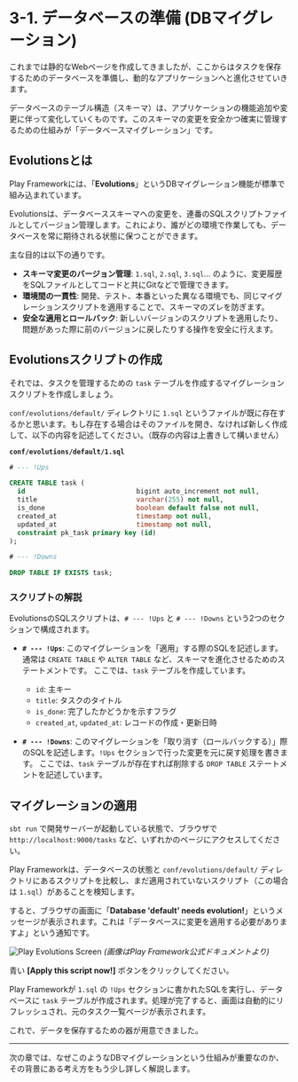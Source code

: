 # 3-1. データベースの準備 (DBマイグレーション)

これまでは静的なWebページを作成してきましたが、ここからはタスクを保存するためのデータベースを準備し、動的なアプリケーションへと進化させていきます。

データベースのテーブル構造（スキーマ）は、アプリケーションの機能追加や変更に伴って変化していくものです。このスキーマの変更を安全かつ確実に管理するための仕組みが「データベースマイグレーション」です。

## Evolutionsとは

Play Frameworkには、「**Evolutions**」というDBマイグレーション機能が標準で組み込まれています。

Evolutionsは、データベーススキーマへの変更を、連番のSQLスクリプトファイルとしてバージョン管理します。これにより、誰がどの環境で作業しても、データベースを常に期待される状態に保つことができます。

主な目的は以下の通りです。
- **スキーマ変更のバージョン管理**: `1.sql`, `2.sql`, `3.sql`... のように、変更履歴をSQLファイルとしてコードと共にGitなどで管理できます。
- **環境間の一貫性**: 開発、テスト、本番といった異なる環境でも、同じマイグレーションスクリプトを適用することで、スキーマのズレを防ぎます。
- **安全な適用とロールバック**: 新しいバージョンのスクリプトを適用したり、問題があった際に前のバージョンに戻したりする操作を安全に行えます。

## Evolutionsスクリプトの作成

それでは、タスクを管理するための `task` テーブルを作成するマイグレーションスクリプトを作成しましょう。

`conf/evolutions/default/` ディレクトリに `1.sql` というファイルが既に存在するかと思います。もし存在する場合はそのファイルを開き、なければ新しく作成して、以下の内容を記述してください。（既存の内容は上書きして構いません）

**`conf/evolutions/default/1.sql`**
```sql
# --- !Ups

CREATE TABLE task (
  id                            bigint auto_increment not null,
  title                         varchar(255) not null,
  is_done                       boolean default false not null,
  created_at                    timestamp not null,
  updated_at                    timestamp not null,
  constraint pk_task primary key (id)
);

# --- !Downs

DROP TABLE IF EXISTS task;
```

### スクリプトの解説

EvolutionsのSQLスクリプトは、`# --- !Ups` と `# --- !Downs` という2つのセクションで構成されます。

- **`# --- !Ups`**:
  このマイグレーションを「適用」する際のSQLを記述します。通常は `CREATE TABLE` や `ALTER TABLE` など、スキーマを進化させるためのステートメントです。
  ここでは、`task` テーブルを作成しています。
  - `id`: 主キー
  - `title`: タスクのタイトル
  - `is_done`: 完了したかどうかを示すフラグ
  - `created_at`, `updated_at`: レコードの作成・更新日時

- **`# --- !Downs`**:
  このマイグレーションを「取り消す（ロールバックする）」際のSQLを記述します。`!Ups` セクションで行った変更を元に戻す処理を書きます。
  ここでは、`task` テーブルが存在すれば削除する `DROP TABLE` ステートメントを記述しています。

## マイグレーションの適用

`sbt run` で開発サーバーが起動している状態で、ブラウザで `http://localhost:9000/tasks` など、いずれかのページにアクセスしてください。

Play Frameworkは、データベースの状態と `conf/evolutions/default/` ディレクトリにあるスクリプトを比較し、まだ適用されていないスクリプト（この場合は `1.sql`）があることを検知します。

すると、ブラウザの画面に「**Database 'default' needs evolution!**」というメッセージが表示されます。これは「データベースに変更を適用する必要がありますよ」という通知です。

![Play Evolutions Screen](https://www.playframework.com/documentation/3.0.x/images/evolutions.png)
*(画像はPlay Framework公式ドキュメントより)*

青い **[Apply this script now!]** ボタンをクリックしてください。

Play Frameworkが `1.sql` の `!Ups` セクションに書かれたSQLを実行し、データベースに `task` テーブルが作成されます。処理が完了すると、画面は自動的にリフレッシュされ、元のタスク一覧ページが表示されます。

これで、データを保存するための器が用意できました。

---

次の章では、なぜこのようなDBマイグレーションという仕組みが重要なのか、その背景にある考え方をもう少し詳しく解説します。
